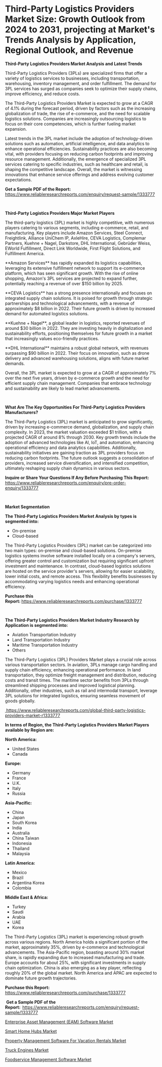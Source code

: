 <p><h1>Third-Party Logistics Providers Market Size: Growth Outlook from 2024 to 2031, projecting at Market's Trends Analysis by Application, Regional Outlook, and Revenue</h1></p><p><strong>Third-Party Logistics Providers Market Analysis and Latest Trends</strong></p>
<p><p>Third-Party Logistics Providers (3PLs) are specialized firms that offer a variety of logistics services to businesses, including transportation, warehousing, inventory management, and order fulfillment. The demand for 3PL services has surged as companies seek to optimize their supply chains, improve efficiency, and reduce costs. </p><p>The Third-Party Logistics Providers Market is expected to grow at a CAGR of 4.1% during the forecast period, driven by factors such as the increasing globalization of trade, the rise of e-commerce, and the need for scalable logistics solutions. Companies are increasingly outsourcing logistics to focus on their core competencies, which is further fueling market expansion.</p><p>Latest trends in the 3PL market include the adoption of technology-driven solutions such as automation, artificial intelligence, and data analytics to enhance operational efficiencies. Sustainability practices are also becoming vital, with providers focusing on reducing carbon footprints and improving resource management. Additionally, the emergence of specialized 3PL services catering to specific industries, such as healthcare and retail, is shaping the competitive landscape. Overall, the market is witnessing innovations that enhance service offerings and address evolving customer expectations.</p></p>
<p><strong>Get a Sample PDF of the Report:&nbsp;</strong> <a href="https://www.reliableresearchreports.com/enquiry/request-sample/1333777?utm_campaign=11&utm_medium=2&utm_source=Github&utm_content=ia&utm_term=18112024&utm_id=third-party-logistics-providers">https://www.reliableresearchreports.com/enquiry/request-sample/1333777</a></p>
<p>&nbsp;</p>
<p><strong>Third-Party Logistics Providers Major Market Players</strong></p>
<p><p>The third-party logistics (3PL) market is highly competitive, with numerous players catering to various segments, including e-commerce, retail, and manufacturing. Key players include Amazon Services, Steel Connect, Freightlink, Alliance UniChem IP, AxleHire, CEVA Logistics, Complemar Partners, Kuehne + Nagel, Darkstore, DHL International, Gebrüder Weiss, EWorld Fulfillment, Direct Link Worldwide, First Flight Solutions, and Fulfillment America.</p><p>**Amazon Services** has rapidly expanded its logistics capabilities, leveraging its extensive fulfillment network to support its e-commerce platform, which has seen significant growth. With the rise of online shopping, Amazon's 3PL services are projected to expand further, potentially reaching a revenue of over $150 billion by 2025.</p><p>**CEVA Logistics** has a strong presence internationally and focuses on integrated supply chain solutions. It is poised for growth through strategic partnerships and technological advancements, with a revenue of approximately $8 billion in 2022. Their future growth is driven by increased demand for automated logistics solutions.</p><p>**Kuehne + Nagel**, a global leader in logistics, reported revenues of around $30 billion in 2022. They are investing heavily in digitalization and sustainability efforts, positioning themselves for future growth in a market that increasingly values eco-friendly practices.</p><p>**DHL International** maintains a robust global network, with revenues surpassing $90 billion in 2022. Their focus on innovation, such as drone delivery and advanced warehousing solutions, aligns with future market demands.</p><p>Overall, the 3PL market is expected to grow at a CAGR of approximately 7% over the next five years, driven by e-commerce growth and the need for efficient supply chain management. Companies that embrace technology and sustainability are likely to lead market advancements.</p></p>
<p>&nbsp;</p>
<p><strong>What Are The Key Opportunities For Third-Party Logistics Providers Manufacturers?</strong></p>
<p><p>The Third-Party Logistics (3PL) market is anticipated to grow significantly, driven by increasing e-commerce demand, globalization, and supply chain complexity. In 2023, the market valuation exceeded $1 trillion, with a projected CAGR of around 8% through 2030. Key growth trends include the adoption of advanced technologies like AI, IoT, and automation, enhancing operational efficiency and data analytics capabilities. Additionally, sustainability initiatives are gaining traction as 3PL providers focus on reducing carbon footprints. The future outlook suggests a consolidation of providers, increased service diversification, and intensified competition, ultimately reshaping supply chain dynamics in various sectors.</p></p>
<p><strong>Inquire or Share Your Questions If Any Before Purchasing This Report:</strong> <a href="https://www.reliableresearchreports.com/enquiry/pre-order-enquiry/1333777?utm_campaign=11&utm_medium=2&utm_source=Github&utm_content=ia&utm_term=18112024&utm_id=third-party-logistics-providers">https://www.reliableresearchreports.com/enquiry/pre-order-enquiry/1333777</a></p>
<p>&nbsp;</p>
<p><strong>Market Segmentation</strong></p>
<p><strong>The Third-Party Logistics Providers Market Analysis by types is segmented into:</strong></p>
<p><ul><li>On-premise</li><li>Cloud-based</li></ul></p>
<p><p>The Third-Party Logistics Providers (3PL) market can be categorized into two main types: on-premise and cloud-based solutions. On-premise logistics systems involve software installed locally on a company's servers, offering greater control and customization but requiring significant upfront investment and maintenance. In contrast, cloud-based logistics solutions are hosted on the service provider's servers, allowing for easier scalability, lower initial costs, and remote access. This flexibility benefits businesses by accommodating varying logistics needs and enhancing operational efficiency.</p></p>
<p><strong>Purchase this Report:&nbsp;</strong><a href="https://www.reliableresearchreports.com/purchase/1333777?utm_campaign=11&utm_medium=2&utm_source=Github&utm_content=ia&utm_term=18112024&utm_id=third-party-logistics-providers">https://www.reliableresearchreports.com/purchase/1333777</a></p>
<p>&nbsp;</p>
<p><strong>The Third-Party Logistics Providers Market Industry Research by Application is segmented into:</strong></p>
<p><ul><li>Aviation Transportation Industry</li><li>Land Transportation Industry</li><li>Maritime Transportation Industry</li><li>Others</li></ul></p>
<p><p>The Third-Party Logistics (3PL) Providers Market plays a crucial role across various transportation sectors. In aviation, 3PLs manage cargo handling and supply chain efficiency, enhancing operational performance. In land transportation, they optimize freight management and distribution, reducing costs and transit times. The maritime sector benefits from 3PLs through streamlined shipping processes and improved logistical planning. Additionally, other industries, such as rail and intermodal transport, leverage 3PL solutions for integrated logistics, ensuring seamless movement of goods globally.</p></p>
<p><a href="https://www.reliableresearchreports.com/global-third-party-logistics-providers-market-r1333777?utm_campaign=11&utm_medium=2&utm_source=Github&utm_content=ia&utm_term=18112024&utm_id=third-party-logistics-providers">&nbsp;https://www.reliableresearchreports.com/global-third-party-logistics-providers-market-r1333777</a></p>
<p><strong>In terms of Region, the Third-Party Logistics Providers Market Players available by Region are:</strong></p>
<p>
    <p> <strong> North America: </strong>
        <ul>
            <li>United States</li>
            <li>Canada</li>
        </ul>
        </p> 
    <p> <strong> Europe: </strong>
        <ul>
            <li>Germany</li>
            <li>France</li>
            <li>U.K.</li>
            <li>Italy</li>
            <li>Russia</li>
        </ul>
        </p> 
    <p> <strong> Asia-Pacific: </strong>
        <ul>
            <li>China</li>
            <li>Japan</li>
            <li>South Korea</li>
            <li>India</li>
            <li>Australia</li>
            <li>China Taiwan</li>
            <li>Indonesia</li>
            <li>Thailand</li>
            <li>Malaysia</li>
        </ul>
        </p> 
    <p> <strong> Latin America: </strong>
        <ul>
            <li>Mexico</li>
            <li>Brazil</li>
            <li>Argentina Korea</li>
            <li>Colombia</li>
        </ul>
        </p> 
    <p> <strong> Middle East & Africa: </strong>
        <ul>
            <li>Turkey</li>
            <li>Saudi</li>
            <li>Arabia</li>
            <li>UAE</li>
            <li>Korea</li>
        </ul>
    </p>
    </p>
<p><p>The Third-Party Logistics (3PL) market is experiencing robust growth across various regions. North America holds a significant portion of the market, approximately 35%, driven by e-commerce and technological advancements. The Asia-Pacific region, boasting around 30% market share, is rapidly expanding due to increased manufacturing and trade. Europe accounts for about 25%, with significant investments in supply chain optimization. China is also emerging as a key player, reflecting roughly 20% of the global market. North America and APAC are expected to dominate future growth trajectories.</p></p>
<p><strong>Purchase this Report: </strong><a href="https://www.reliableresearchreports.com/purchase/1333777?utm_campaign=11&utm_medium=2&utm_source=Github&utm_content=ia&utm_term=18112024&utm_id=third-party-logistics-providers">https://www.reliableresearchreports.com/purchase/1333777</a></p>
<p>&nbsp;<strong>Get a Sample PDF of the Report:&nbsp;&nbsp;</strong><a href="https://www.reliableresearchreports.com/enquiry/request-sample/1333777?utm_campaign=11&utm_medium=2&utm_source=Github&utm_content=ia&utm_term=18112024&utm_id=third-party-logistics-providers">https://www.reliableresearchreports.com/enquiry/request-sample/1333777</a></p>
<p><strong></strong></p>
<p><p><a href="https://github.com/KamrulHadi87/Market-Research-Report-List-1/blob/main/enterprise-asset-management-eam-software-market.md?utm_campaign=11&utm_medium=2&utm_source=Github&utm_content=ia&utm_term=18112024&utm_id=third-party-logistics-providers">Enterprise Asset Management (EAM) Software Market</a></p><p><a href="https://www.linkedin.com/pulse/smart-home-hubs-market-global-analysis-trends-forecasts-2024-2031-xjumf?utm_campaign=11&utm_medium=2&utm_source=Github&utm_content=ia&utm_term=18112024&utm_id=third-party-logistics-providers">Smart Home Hubs Market</a></p><p><a href="https://issuu.com/reportprime-2/docs/property-management-software-for-va_06b0337982870e?utm_campaign=11&utm_medium=2&utm_source=Github&utm_content=ia&utm_term=18112024&utm_id=third-party-logistics-providers">Property Management Software For Vacation Rentals Market</a></p><p><a href="https://www.linkedin.com/pulse/truck-engines-market-segmentation-geographical-regions-h5akf?utm_campaign=11&utm_medium=2&utm_source=Github&utm_content=ia&utm_term=18112024&utm_id=third-party-logistics-providers">Truck Engines Market</a></p><p><a href="https://github.com/ChiragRp1/Market-Research-Report-List-6/blob/main/foodservice-management-software-market.md?utm_campaign=11&utm_medium=2&utm_source=Github&utm_content=ia&utm_term=18112024&utm_id=third-party-logistics-providers">Foodservice Management Software Market</a></p></p>